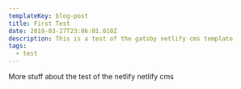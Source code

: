 ```yaml
---
templateKey: blog-post
title: First Test
date: 2019-03-27T23:06:01.010Z
description: This is a test of the gatsby netlify cms template
tags:
  - test
---
```

More stuff about the test of the netlify netlify cms
